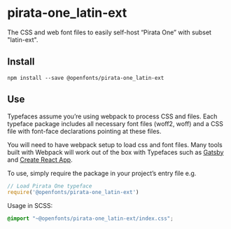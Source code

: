 
# pirata-one_latin-ext

The CSS and web font files to easily self-host “Pirata One” with subset "latin-ext".

## Install

`npm install --save @openfonts/pirata-one_latin-ext`

## Use

Typefaces assume you’re using webpack to process CSS and files. Each typeface
package includes all necessary font files (woff2, woff) and a CSS file with
font-face declarations pointing at these files.

You will need to have webpack setup to load css and font files. Many tools built
with Webpack will work out of the box with Typefaces such as [Gatsby](https://github.com/gatsbyjs/gatsby)
and [Create React App](https://github.com/facebookincubator/create-react-app).

To use, simply require the package in your project’s entry file e.g.

```javascript
// Load Pirata One typeface
require('@openfonts/pirata-one_latin-ext')
```

Usage in SCSS:
```scss
@import "~@openfonts/pirata-one_latin-ext/index.css";
```
